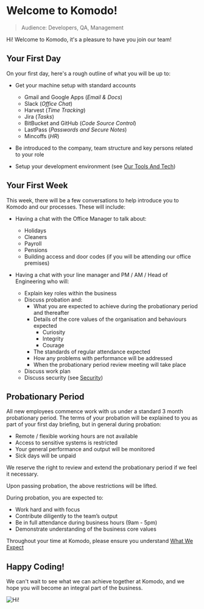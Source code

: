 # Welcome to Komodo!

>Audience: Developers, QA, Management

Hi! Welcome to Komodo, it's a pleasure to have you join our team!

## Your First Day

On your first day, here's a rough outline of what you will be up to:

 - Get your machine setup with standard accounts
   - Gmail and Google Apps (_Email & Docs_)
   - Slack (_Office Chat_)
   - Harvest (_Time Tracking_)
   - Jira (_Tasks_)
   - BitBucket and GitHub (_Code Source Control_)
   - LastPass (_Passwords and Secure Notes_)
   - Mincoffs (_HR_)
   
 - Be introduced to the company, team structure and key persons related to your role
 - Setup your development environment (see [Our Tools And Tech](our-tools-and-tech.md))
 
## Your First Week

This week, there will be a few conversations to help introduce you to Komodo and our processes. These will include:

 - Having a chat with the Office Manager to talk about:
   - Holidays
   - Cleaners
   - Payroll
   - Pensions
   - Building access and door codes (if you will be attending our office premises)
   
 - Having a chat with your line manager and PM / AM / Head of Engineering who will:
   - Explain key roles within the business
   - Discuss probation and:
     - What you are expected to achieve during the probationary period and thereafter
     - Details of the core values of the organisation and behaviours expected
         - Curiosity
         - Integrity
         - Courage
     - The standards of regular attendance expected
     - How any problems with performance will be addressed
     - When the probationary period review meeting will take place
   - Discuss work plan
   - Discuss security (see [Security](security-policy.md))

## Probationary Period

All new employees commence work with us under a standard 3 month probationary period. The terms of your probation will be explained to you as part of your first day briefing, but in general during probation:

 - Remote / flexible working hours are not available
 - Access to sensitive systems is restricted
 - Your general performance and output will be monitored
 - Sick days will be unpaid

We reserve the right to review and extend the probationary period if we feel it necessary.

Upon passing probation, the above restrictions will be lifted.

During probation, you are expected to:

 - Work hard and with focus
 - Contribute diligently to the team’s output
 - Be in full attendance during business hours (9am - 5pm)
 - Demonstrate understanding of the business core values
 
Throughout your time at Komodo, please ensure you understand [What We Expect](what-we-expect.md)

## Happy Coding!

We can't wait to see what we can achieve together at Komodo, and we hope you will become an integral part of the business. 

![Hi!](https://media1.giphy.com/media/ASd0Ukj0y3qMM/giphy.gif?cid=790b7611bd3b249205df182e164ef9801d4367aaa127e686&rid=giphy.gif)



